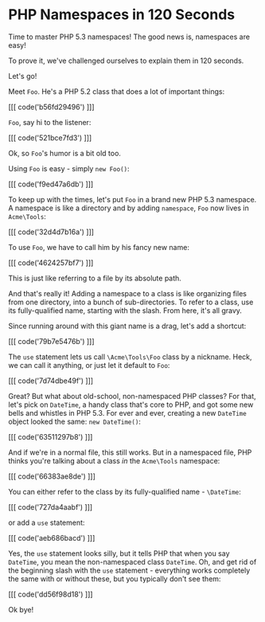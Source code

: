 PHP Namespaces in 120 Seconds
=============================

Time to master PHP 5.3 namespaces! The good news is, namespaces are easy!

To prove it, we've challenged ourselves to explain them in 120 seconds.

Let's go!

Meet `Foo`. He's a PHP 5.2 class that does a lot of important things:

[[[ code('b56fd29496') ]]]

`Foo`, say hi to the listener:

[[[ code('521bce7fd3') ]]]

Ok, so `Foo`'s humor is a bit old too.

Using `Foo` is easy - simply `new Foo()`:

[[[ code('f9ed47a6db') ]]]

To keep up with the times, let's put `Foo` in a brand new PHP 5.3 namespace.
A namespace is like a directory and by adding `namespace`, `Foo` now lives in
`Acme\Tools`:

[[[ code('32d4d7b16a') ]]]

To use `Foo`, we have to call him by his fancy new name:

[[[ code('4624257bf7') ]]]

This is just like referring to a file by its absolute path.

And that's really it! Adding a namespace to a class is like organizing files
from one directory, into a bunch of sub-directories. To refer to a class,
use its fully-qualified name, starting with the slash. From here, it's all
gravy.

Since running around with this giant name is a drag, let's add a shortcut:

[[[ code('79b7e5476b') ]]]

The `use` statement lets us call `\Acme\Tools\Foo` class by a nickname.
Heck, we can call it anything, or just let it default to `Foo`:

[[[ code('7d74dbe49f') ]]]

Great? But what about old-school, non-namespaced PHP classes? For that, let's
pick on `DateTime`, a handy class that's core to PHP, and got some new bells
and whistles in PHP 5.3. For ever and ever, creating a new `DateTime` object
looked the same: `new DateTime()`:

[[[ code('63511297b8') ]]]

And if we're in a normal file, this still works. But in a namespaced file,
PHP thinks you're talking about a class *in* the `Acme\Tools` namespace:

[[[ code('66383ae8de') ]]]

You can either refer to the class by its fully-qualified name - `\DateTime`:

[[[ code('727da4aabf') ]]]

or add a `use` statement:

[[[ code('aeb686bacd') ]]]

Yes, the `use` statement looks silly, but it tells PHP that when you say
`DateTime`, you mean the non-namespaced class `DateTime`. Oh, and get rid of
the beginning slash with the `use` statement - everything works completely
the same with or without these, but you typically don't see them:

[[[ code('dd56f98d18') ]]]

Ok bye!

